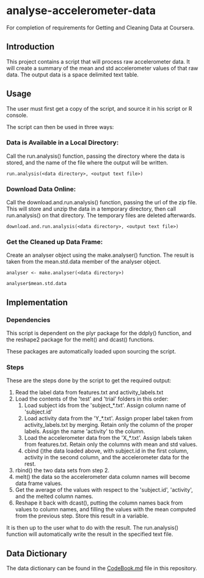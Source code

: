 analyse-accelerometer-data
==========================

For completion of requirements for Getting and Cleaning Data at Coursera.

Introduction
------------
This project contains a script that will process raw accelerometer data. It
will create a summary of the mean and std accelerometer values of that raw
data. The output data is a space delimited text table.

Usage
-----
The user must first get a copy of the script, and source it in his script or
R console.

The script can then be used in three ways:

### Data is Available in a Local Directory:
Call the run.analysis() function, passing the directory where the data is
stored, and the name of the file where the output will be written.

```
run.analysis(<data directory>, <output text file>)
```

### Download Data Online:
Call the download.and.run.analysis() function, passing the url of the zip file.
This will store and unzip the data in a temporary directory, then call
run.analysis() on that directory. The temporary files are deleted afterwards.

```
download.and.run.analysis(<data directory>, <output text file>)
```

### Get the Cleaned up Data Frame:
Create an analyser object using the make.analyser() function. The result is
taken from the mean.std.data member of the analyser object.

```
analyser <- make.analyser(<data directory>)

analyser$mean.std.data
```

Implementation
--------------
### Dependencies
This script is dependent on the plyr package for the ddply() function, and the
reshape2 package for the melt() and dcast() functions.

These packages are automatically loaded upon sourcing the script.

### Steps
These are the steps done by the script to get the required output:

1. Read the label data from features.txt and activity_labels.txt
2. Load the contents of the 'test' and 'trial' folders in this order:
    1. Load subject ids from the 'subject_*.txt'. Assign column name of
       'subject.id'
    2. Load activity data from the 'Y_*.txt'. Assign proper label taken from
       activity_labels.txt by merging. Retain only the column of the proper
       labels. Assign the name 'activity' to the column.
    3. Load the accelerometer data from the 'X_*.txt'. Assign labels taken from
       features.txt. Retain only the columns with mean and std values.
    4. cbind ()the data loaded above, with subject.id in the first column,
       activity in the second column, and the accelerometer data for the rest.
3. rbind() the two data sets from step 2.
4. melt() the data so the accelerometer data column names will become data
   frame values.
5. Get the average of the values with respect to the 'subject.id', 'activity',
   and the melted column names.
6. Reshape it back with dcast(), putting the column names back from values to
   column names, and filling the values with the mean computed from the
   previous step. Store this result in a variable.

It is then up to the user what to do with the result. The run.analysis()
function will automatically write the result in the specified text file.

Data Dictionary
---------------
The data dictionary can be found in the [CodeBook.md](CodeBook.md) file in this
repository.
